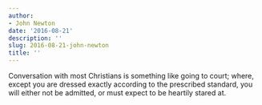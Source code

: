 ```yaml
---
author:
- John Newton
date: '2016-08-21'
description: ''
slug: 2016-08-21-john-newton
title: ''
---
```

Conversation with most Christians is something like going to court; where, except you are dressed exactly according to the prescribed standard, you will either not be admitted, or must expect to be heartily stared at.



